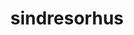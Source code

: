 ---
title: sindresorhus
github: https://github.com/sindresorhus
mode: light
transition: 3s
archetype:
- Animation
---